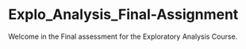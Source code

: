 # Explo_Analysis_Final-Assignment

Welcome in the Final assessment for the Exploratory Analysis Course.
